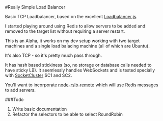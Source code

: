 #Really Simple Load Balancer

Basic TCP Loadbalancer, based on the excellent [Loadbalancer.js](https://github.com/SocketCluster/loadbalancer).

I started playing around using Redis to allow servers to be added and removed to the target list without requiring a server restart.

This is an Alpha, it works on my dev setup working with two target machines and a single load balacing machine (all of which are Ubuntu).

It's also TCP - so it's pretty much pass through.

It has hash based stickiness (so, no storage or database calls needed to have sticky LB).
It seemlessly handles WebSockets and is tested specially with [SocketCluster](https://github.com/SocketCluster/socketcluster) SC1 and SC2.



You'll want to incorporate [node-rslb-remote](https://github.com/darrenlooby/node-rslb-remote) which will use Redis messages to add servers.

###Todo
1. Write basic documentation
2. Refactor the selectors to be able to select RoundRobin
